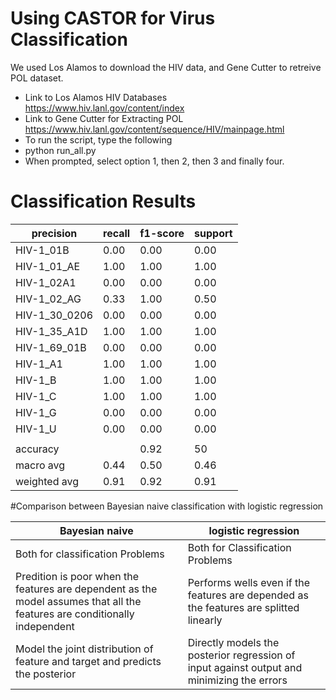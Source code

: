 # Using CASTOR for Virus Classification
We used Los Alamos to download the HIV data, and Gene Cutter to retreive POL dataset.
* Link to Los Alamos HIV Databases https://www.hiv.lanl.gov/content/index
* Link to Gene Cutter for Extracting POL https://www.hiv.lanl.gov/content/sequence/HIV/mainpage.html
* To run the script, type the following
* python run_all.py
* When prompted, select option 1, then 2, then 3 and finally four.

# Classification Results 
| precision |   recall  |f1-score  | support|
|-----------|-----------|-----------|-----------|
|HIV-1_01B  |     0.00 |     0.00  |    0.00  |       1|
|HIV-1_01_AE |      1.00 |     1.00 |     1.00 |        9|
|HIV-1_02A1  |     0.00  |    0.00  |    0.00  |       1|
|HIV-1_02_AG |      0.33 |     1.00  |    0.50 |        1|
|HIV-1_30_0206 |      0.00|      0.00 |     0.00 |        1|
|HIV-1_35_A1D |      1.00 |     1.00  |    1.00  |       1|
|HIV-1_69_01B |      0.00|      0.00  |    0.00|         0|
|HIV-1_A1   |    1.00  |    1.00  |    1.00   |      3|
|HIV-1_B   |    1.00 |     1.00  |    1.00  |      30|
|HIV-1_C  |     1.00 |     1.00  |    1.00 |        2|
|HIV-1_G  |     0.00  |    0.00  |    0.00 |        0|
|HIV-1_U  |     0.00   |   0.00  |    0.00  |       1|
|         |             |         |         |         |
|accuracy  |                    |    0.92  |      50|
|macro avg  |     0.44   |   0.50  |    0.46  |     50|
|weighted avg |      0.91  |    0.92 |      0.91 |     50|



#Comparison between Bayesian naive classification with logistic regression

|	Bayesian naive|logistic regression|	
|--------------|---------------|
|Both for classification Problems| Both for Classification Problems |
|Predition is poor when the features are dependent as the model assumes that all the features are conditionally independent |Performs wells even if the features are depended as the features are splitted linearly|
|Model the joint distribution of feature and target and predicts the posterior | Directly models the posterior regression of input against output and minimizing the errors|
